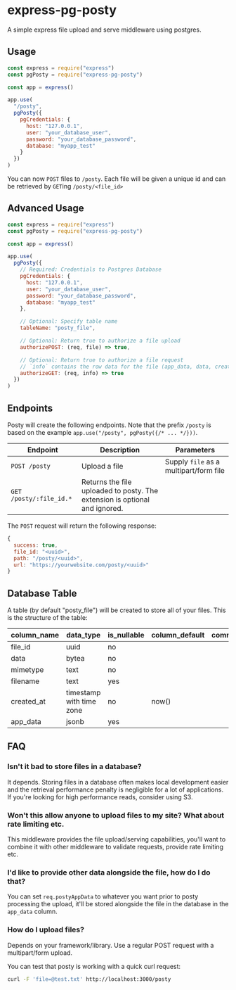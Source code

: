 # express-pg-posty

A simple express file upload and serve middleware using postgres.

## Usage

```javascript
const express = require("express")
const pgPosty = require("express-pg-posty")

const app = express()

app.use(
  "/posty",
  pgPosty({
    pgCredentials: {
      host: "127.0.0.1",
      user: "your_database_user",
      password: "your_database_password",
      database: "myapp_test"
    }
  })
)
```

You can now `POST` files to `/posty`. Each file will be given a unique id and can be retrieved by `GET`ing `/posty/<file_id>`

## Advanced Usage

```javascript
const express = require("express")
const pgPosty = require("express-pg-posty")

const app = express()

app.use(
  pgPosty({
    // Required: Credentials to Postgres Database
    pgCredentials: {
      host: "127.0.0.1",
      user: "your_database_user",
      password: "your_database_password",
      database: "myapp_test"
    },

    // Optional: Specify table name
    tableName: "posty_file",

    // Optional: Return true to authorize a file upload
    authorizePOST: (req, file) => true,

    // Optional: Return true to authorize a file request
    // `info` contains the row data for the file (app_data, data, created_at etc.)
    authorizeGET: (req, info) => true
  })
)
```

## Endpoints

Posty will create the following endpoints. Note that the prefix `/posty` is based on the example `app.use("/posty", pgPosty({/* ... */}))`.

| Endpoint                | Description                                                                | Parameters                             |
| ----------------------- | -------------------------------------------------------------------------- | -------------------------------------- |
| `POST /posty`           | Upload a file                                                              | Supply `file` as a multipart/form file |
| `GET /posty/:file_id.*` | Returns the file uploaded to posty. The extension is optional and ignored. |                                        |

The `POST` request will return the following response:

```javascript
{
  success: true,
  file_id: "<uuid>",
  path: "/posty/<uuid>",
  url: "https://yourwebsite.com/posty/<uuid>"
}
```

## Database Table

A table (by default "posty_file") will be created to store all of your files. This is the structure of the table:

| column_name | data_type                | is_nullable | column_default | comment |
| ----------- | ------------------------ | ----------- | -------------- | ------- |
| file_id     | uuid                     | no          |                |         |
| data        | bytea                    | no          |                |         |
| mimetype    | text                     | no          |                |         |
| filename    | text                     | yes         |                |         |
| created_at  | timestamp with time zone | no          | now()          |         |
| app_data    | jsonb                    | yes         |                |         |

## FAQ

### Isn't it bad to store files in a database?

It depends. Storing files in a database often makes local development easier and the retrieval performance penalty is negligible for a lot of applications. If you're looking for high performance reads, consider using S3.

### Won't this allow anyone to upload files to my site? What about rate limiting etc.

This middleware provides the file upload/serving capabilities, you'll want to combine it with other middleware to validate requests, provide rate limiting etc.

### I'd like to provide other data alongside the file, how do I do that?

You can set `req.postyAppData` to whatever you want prior to posty processing the upload, it'll be stored alongside the file in the database in the `app_data` column.

### How do I upload files?

Depends on your framework/library. Use a regular POST request with a multipart/form upload.

You can test that posty is working with a quick curl request:

```bash
curl -F 'file=@test.txt' http://localhost:3000/posty
```
